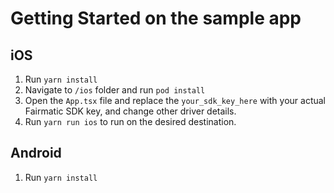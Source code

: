 
# Getting Started on the sample app

## iOS

1. Run `yarn install`
2. Navigate to `/ios` folder and run `pod install`
3. Open the `App.tsx` file and replace the `your_sdk_key_here` with your actual Fairmatic SDK key, and change other driver details.
4. Run `yarn run ios` to run on the desired destination.

## Android

1. Run `yarn install`
